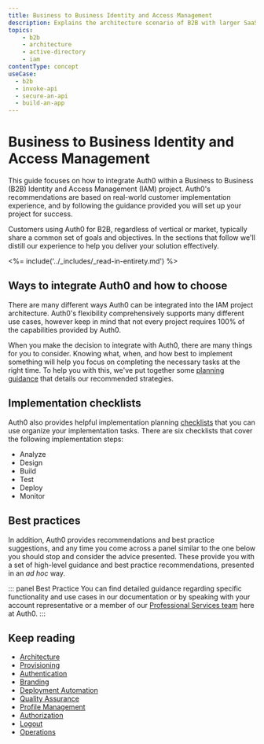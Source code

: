 ```yaml
---
title: Business to Business Identity and Access Management
description: Explains the architecture scenario of B2B with larger SaaS applications like Zendesk for example, where customers are typically companies.
topics:
    - b2b
    - architecture
    - active-directory
    - iam
contentType: concept
useCase:
  - b2b
  - invoke-api
  - secure-an-api
  - build-an-app
---
```


# Business to Business Identity and Access Management

This guide focuses on how to integrate Auth0 within a Business to Business (B2B) Identity and Access Management (IAM) project. Auth0's recommendations are based on real-world customer implementation experience, and by following the guidance provided you will set up your project for success.

Customers using Auth0 for B2B, regardless of vertical or market, typically share a common set of goals and objectives. In the sections that follow we'll distill our experience to help you deliver your solution effectively.

<%= include('../_includes/_read-in-entirety.md') %>

## Ways to integrate Auth0 and how to choose

There are many different ways Auth0 can be integrated into the IAM project architecture. Auth0's flexibility comprehensively supports many different use cases, however keep in mind that not every project requires 100% of the capabilities provided by Auth0.

When you make the decision to integrate with Auth0, there are many things for you to consider. Knowing what, when, and how best to implement something will help you focus on completing the necessary tasks at the right time. To help you with this, we've put together some [planning guidance]() that details our recommended strategies.

## Implementation checklists

Auth0 also provides helpful implementation planning [checklists](/architecture-scenarios/checklists) that you can use organize your implementation tasks. There are six checklists that cover the following implementation steps:

* Analyze
* Design
* Build
* Test
* Deploy
* Monitor

## Best practices

In addition, Auth0 provides recommendations and best practice suggestions, and any time you come across a panel similar to the one below you should stop and consider the advice presented. These provide you with a set of high-level guidance and best practice recommendations, presented in an *ad hoc* way.

::: panel Best Practice
You can find detailed guidance regarding specific functionality and use cases in our documentation or by speaking with your account representative or a member of our [Professional Services team](/services) here at Auth0.
:::

## Keep reading

* [Architecture](/architecture-scenarios/b2b/b2b-architecture)
* [Provisioning](/architecture-scenarios/b2b/b2b-provisioning)
* [Authentication](/architecture-scenarios/b2b/b2b-authentication)
* [Branding](/architecture-scenarios/b2b/b2b-branding)
* [Deployment Automation](/architecture-scenarios/b2b/b2b-deployment)
* [Quality Assurance](/architecture-scenarios/b2b/b2b-qa)
* [Profile Management](/architecture-scenarios/b2b/b2b-profile-mgmt)
* [Authorization](/architecture-scenarios/b2b/b2b-authorization)
* [Logout](/architecture-scenarios/b2b/b2b-logout)
* [Operations](/architecture-scenarios/b2b/b2b-operations)
